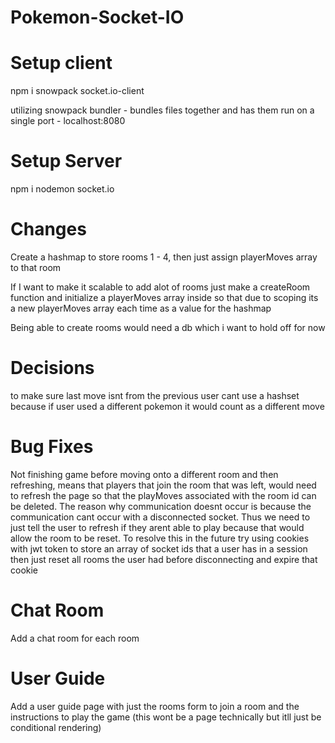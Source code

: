 ﻿# Pokemon-Socket-IO

# Setup client

npm i snowpack socket.io-client

utilizing snowpack bundler - bundles files together and has them run on a single
port - localhost:8080

# Setup Server

npm i nodemon socket.io

# Changes

Create a hashmap to store rooms 1 - 4, then just assign playerMoves array
to that room

If I want to make it scalable to add alot of rooms
just make a createRoom function and initialize a playerMoves array inside
so that due to scoping its a new playerMoves array each time as a value for the
hashmap

Being able to create  rooms would need a db which i want to hold off for now

# Decisions

to make sure last move isnt from the previous user
cant use a hashset because if user used a different pokemon it would count as a
different move

# Bug Fixes

Not finishing game before moving onto a different room and then refreshing, means that players that join the room that was left, would need to refresh the page so that the playMoves associated with the room id can be deleted. The reason why communication doesnt occur is because the communication cant occur with a disconnected socket. Thus we need to just tell the user to refresh if they arent able to play because that would allow the room to be reset. To resolve this in the future try using cookies with jwt token to store an array of socket ids that a user has in a session then just reset all rooms the user had before disconnecting and expire that cookie 

# Chat Room
Add a chat room for each room 

# User Guide
Add a user guide page with just the rooms form to join a room and the instructions to play the game
(this wont be a page technically but itll just be conditional rendering)


